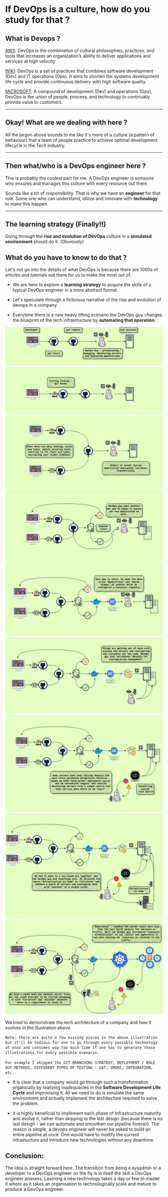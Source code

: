 # If DevOps is a culture, how do you study for that ?

## What is Devops ?

[AWS](https://aws.amazon.com/devops/what-is-devops/):
  DevOps is the combination of cultural philosophies, practices, and tools that increases an organization’s ability to deliver applications and services at high velocity

[WIKI](https://en.wikipedia.org/wiki/DevOps):
  DevOps is a set of practices that combines software development (Dev) and IT operations (Ops). It aims to shorten the systems development life cycle and provide continuous delivery with high software quality.

[MICROSOFT](https://azure.microsoft.com/en-us/overview/what-is-devops/):
  A compound of development (Dev) and operations (Ops), DevOps is the union of people, process, and technology to continually provide value to customers.

---

## Okay! What are we dealing with here ?

All the jargon above sounds to me like it's more of a culture (a pattern of behaviour) that a team of people practice to achieve optimal development lifecycle in the Tech industry.

---

## Then what/who is a DevOps engineer here ?

This is probably the coolest part for me. A DevOps engineer is someone who ensures and manages this culture with every resource out there.

Sounds like a lot of responsibility. That is why we have an **engineer** for that role. Some one who can understand, utilize and innovate with **technology** to make this happen.

---

## The learning strategy (Finally!!)

Going through the **rise and evolution of DevOps** culture in a **simulated environment** should do it. (Obviously)

## What do you have to know to do that ?

Let's not go into the details of what DevOps is because there are 1000s of articles and tutorials out there for us to make the most out of.

- We are here to explore a **learning strategy** to acquire the skills of a typical DevOps engineer in a more abstract format.

- Let's speculate through a ficticious narrative of the rise and evolution of devops in a company.

- Everytime there is a new heavy lifting scenario the DevOps guy changes the blueprint of the tech infrastructure by **automating that operation**.

![devops_evolution](images/devops_evolution_1.jpg)
![devops_evolution](images/devops_evolution_2.jpg)
![devops_evolution](images/devops_evolution_3.jpg)
![devops_evolution](images/devops_evolution_4.jpg)
![devops_evolution](images/devops_evolution_5.jpg)
![devops_evolution](images/devops_evolution_6.jpg)
![devops_evolution](images/devops_evolution_7.jpg)
![devops_evolution](images/devops_evolution_8.jpg)
![devops_evolution](images/devops_evolution_9.jpg)


We tried to demonstrate the tech architecture of a company and how it evolves in the illustration above.

    Note: there are quite a few missing pieces in the above illustration but it'll be tedious for one to go through every possible technology at once and consumes way too much time if one has to generate these illustrations for every possible scenario.
  
    For example I skipped the GIT BRANCHING STRATEGY, DEPLOYMENT / ROLE OUT METHODS, DIFFERENT TYPES OF TESTING - UAT, SMOKE, INTEGRATION, etc.

- It is clear that a company would go through such a transformation organically by realizing inadequacies in the **Software Development Life Cycle** and improvising it. All we need to do is simulate the same environment and actually implement the architecture required to solve the problem.

- It is highly beneficial to implement each phase of infrastructure maturity and evolve it, rather than skipping to the last design (because there is no last design - we can automate and smoothen our pipeline forever). The reason is simple, a devops engineer will never be asked to build an entire pipeline at once. One would have to modify the current infrastucture and introduce new technologies without any downtime.

## Conclusion:

The idea is straight forward here. The transition from being a sysadmin or a developer to a DevOps engineer on the fly is in itself the skill a DevOps engineer possess. Learning a new technology takes a day or few to master it where as it takes an organisation to technologically scale and mature to produce a DevOps engineer.
